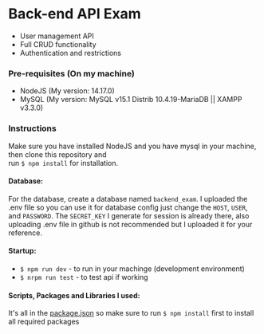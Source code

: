 # Back-end API Exam
- User management API 
- Full CRUD functionality
- Authentication and restrictions

### Pre-requisites (On my machine)
- NodeJS (My version: 14.17.0)
- MySQL (My version: MySQL v15.1 Distrib 10.4.19-MariaDB || XAMPP v3.3.0)

### Instructions
Make sure you have installed NodeJS and you have mysql in your machine, then clone this repository and <br>
run `$ npm install` for installation.

#### Database:
For the database, create a database named `backend_exam`. I uploaded the .env file so you can use it for database config just change the `HOST`, `USER`, and `PASSWORD`. The `SECRET_KEY` I generate for session is already there, also uploading .env file in github is not recommended but I uploaded it for your reference. 

#### Startup:
- `$ npm run dev` - to run in your machinge (development environment)
- `$ nrpm run test` - to test api if working

#### Scripts, Packages and Libraries I used:
It's all in the [package.json](https://github.com/rodelcabs/backend_exam/blob/master/package.json) so make sure to run `$ npm install` first to install all required packages
